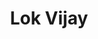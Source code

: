---
title: Lok Vijay

type: chapter
position: 2

parent:
  type: book

children:
  type: lesson
  count: 9

---